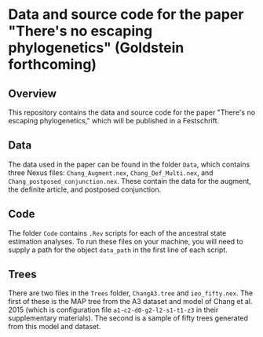 # Data and source code for the paper "There's no escaping phylogenetics" (Goldstein forthcoming)


## Overview

This repository contains the data and source code for the paper "There's no escaping phylogenetics," which will be published in a Festschrift.

## Data

The data used in the paper can be found in the folder `Data`, which contains three Nexus files: `Chang_Augment.nex`, `Chang_Def_Multi.nex`, and `Chang_postposed_conjunction.nex`. These contain the data for the augment, the definite article, and postposed conjunction. 

## Code

The folder `Code` contains `.Rev` scripts for each of the ancestral state estimation analyses. To run these files on your machine, you will need to supply a path for the object `data_path` in the first line of each script. 

## Trees

There are two files in the `Trees` folder, `ChangA3.tree` and `ieo_fifty.nex`. The first of these is the MAP tree from the A3 dataset and model of Chang et al. 2015 (which is configuration file `a1-c2-d0-g2-l2-s1-t1-z3` in their supplementary materials). The second is a sample of fifty trees generated from this model and dataset. 
